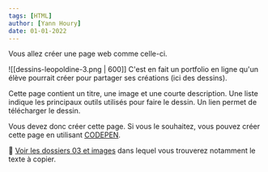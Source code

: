 ```yaml
---
tags: [HTML]
author: [Yann Houry]
date: 01-01-2022
---
```


Vous allez créer une page web comme celle-ci.

![[dessins-leopoldine-3.png | 600]]
C'est en fait un portfolio en ligne qu'un élève pourrait créer pour partager ses créations (ici des dessins).

Cette page contient un titre, une image et une courte description. Une liste indique les principaux outils utilisés pour faire le dessin. Un lien permet de télécharger le dessin.

Vous devez donc créer cette page. Si vous le souhaitez, vous pouvez créer cette page en utilisant [CODEPEN](https://codepen.io). 

📁 [Voir les dossiers 03 et images](https://app.box.com/s/wzc7zdwnhmrypn66z5pct2e7uc57aijk) dans lequel vous trouverez notamment le texte à copier.
